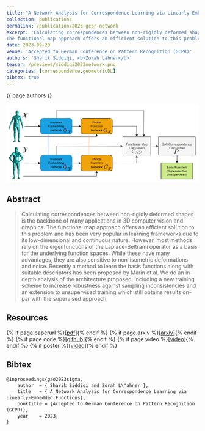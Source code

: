 ```yaml
---
title: "A Network Analysis for Correspondence Learning via Linearly-Embedded Functions"
collection: publications
permalink: /publication/2023-gcpr-network
excerpt: 'Calculating correspondences between non-rigidly deformed shapes is the backbone of many applications in 3D computer vision and graphics.
The functional map approach offers an efficient solution to this problem and has been very popular in learning frameworks due to its low-dimensional and continuous nature. However, most methods rely on the eigenfunctions of the Laplace-Beltrami operator as a basis for the underlying function spaces. While these have many advantages, they are also sensitive to non-isometric deformations and noise. Recently a method to learn the basis functions along with suitable descriptors has been proposed by Marin et al. We do an in-depth analysis of the architecture proposed, including a new training scheme to increase robustness against sampling inconsistencies and an extension to unsupervised training which still obtains results on-par with the supervised approach. '
date: 2023-09-20
venue: 'Accepted to German Conference on Pattern Recognition (GCPR)'
authors: 'Sharik Siddiqi, <b>Zorah Lähner</b>'
teaser: /previews/siddiqi2023network.png
categories: [correspondence,geometricDL]
bibtex: true
---
```


{{ page.authors }}

<img class="pub_teaser" src="../images/previews/siddiqi2023network.png" alt="Teaser Image" title="teaser" />

## Abstract

> Calculating correspondences between non-rigidly deformed shapes is the backbone of many applications in 3D computer vision and graphics.
The functional map approach offers an efficient solution to this problem and has been very popular in learning frameworks due to its low-dimensional and continuous nature. However, most methods rely on the eigenfunctions of the Laplace-Beltrami operator as a basis for the underlying function spaces. While these have many advantages, they are also sensitive to non-isometric deformations and noise. Recently a method to learn the basis functions along with suitable descriptors has been proposed by Marin et al. We do an in-depth analysis of the architecture proposed, including a new training scheme to increase robustness against sampling inconsistencies and an extension to unsupervised training which still obtains results on-par with the supervised approach. 

## Resources

{% if page.paperurl %}<a href=" {{ page.paperurl }} ">[pdf]</a>{% endif %} {% if page.arxiv %}<a href=" {{ page.arxiv }} ">[arxiv]</a>{% endif %} {% if page.code %}<a href=" {{ page.code }} ">[github]</a>{% endif %} {% if page.video %}<a href=" {{ page.video }} ">[video]</a>{% endif %} {% if poster %}<a href=" {{ page.poster }} ">[video]</a>{% endif %}

## Bibtex

    @inproceedings{gao2023sigma,
        author 	= { Sharik Siddiqi and Zorah L\"ahner },
        title 	= { A Network Analysis for Correspondence Learning via Linearly-Embedded Functions},
        booktitle = {Accepted to German Conference on Pattern Recognition (GCPR)},
        year 	= 2023,
    }
